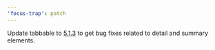 ```yaml
---
'focus-trap': patch
---
```


Update tabbable to [5.1.3](https://github.com/focus-trap/tabbable/blob/master/CHANGELOG.md#513) to get bug fixes related to detail and summary elements.
